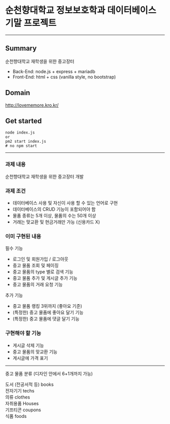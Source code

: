 # 순천향대학교 정보보호학과 데이터베이스 기말 프로젝트

---

## Summary 
순천향대학교 재학생을 위한 중고장터   
- Back-End: node.js + express + mariadb
- Front-End: html + css (vanilla style, no bootstrap)

## Domain
http://lovememore.kro.kr/

## Get started
```
node index.js
or
pm2 start index.js
# no npm start
```

---
### 과제 내용
순천향대학교 재학생을 위한 중고장터 개발

### 과제 조건
- 데이터베이스 사용 및 자신이 사용 할 수 있는 언어로 구현   
- 데이터베이스의 CRUD 기능이 포함되어야 함    
- 물품 종류는 5개 이상, 물품의 수는 50개 이상   
- 거래는 맞교환 및 현금거래만 가능 (신용카드 X)   

### 이미 구현된 내용
필수 기능
- 로그인 및 회원가입 / 로그아웃
- 중고 물품 조회 및 페이징
- 중고 물품의 type 별로 검색 기능
- 중고 물품 추가 및 게시글 추가 기능
- 중고 물품의 거래 요청 기능

추가 기능
- 중고 물품 랭킹 3위까지 (좋아요 기준)
- (특정한) 중고 물품에 좋아요 달기 기능
- (특정한) 중고 물품에 댓글 달기 기능

### 구현해야 할 기능
- 게시글 삭제 기능   
- 중고 물품의 맞교환 기능
- 게시글에 가격 표기

---

중고 물품 분류 (디자인 안에서 6+1개까지 가능)

도서 (전공서적 등) books    
전자기기 techs    
의류 clothes    
자취용품 Houses    
기프티콘 coupons   
식품 foods   
